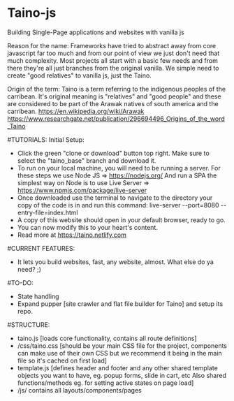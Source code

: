 # Taino-js
Building Single-Page applications and websites with vanilla js

Reason for the name:
Frameworks have tried to abstract away from core javascript far too much and from our point of view we just don't need that much complexity. 
Most projects all start with a basic few needs and from there they're all just branches from the original vanilla.
We simple need to create "good relatives" to vanilla js, just the Taino.

Origin of the term:
Taino is a term referring to the indigenous peoples of the carribean. It's original meaning is "relatives" and "good people" and these are considered to be part of the Arawak natives of south america and the carribean. 
https://en.wikipedia.org/wiki/Arawak
https://www.researchgate.net/publication/296694496_Origins_of_the_word_Taino

#TUTORIALS:
Initial Setup:
- Click the green "clone or download" button top right. Make sure to select the "taino_base" branch and download it.
- To run on your local machine, you will need to be running a server. 
For these steps we use Node JS => https://nodejs.org/
And run a SPA the simplest way on Node is to use Live Server => https://www.npmjs.com/package/live-server
- Once downloaded use the terminal to navigate to the directory your copy of the code is in and run 
this command: live-server --port=8080 --entry-file=index.html
- A copy of this website should open in your default browser, ready to go. 
- You can now modify this to your heart's content. 
- Read more at https://taino.netlify.com


#CURRENT FEATURES:
- It lets you build websites, fast, any website, almost. What else do ya need? ;)

#TO-DO:
- State handling 
- Expand pupper [site crawler and flat file builder for Taino] and setup its repo.

#STRUCTURE:
- taino.js [loads core functionality, contains all route definitions]
- /css/taino.css [should be your main CSS file for the project, components can make use of their own CSS but we recommend it being in the main file so it's cached on first load]
- template.js [defines header and footer and any other shared template objects you want to have, eg. popup forms, slide in cart, etc Also shared functions/methods eg. for setting active states on page load]
- /js/ contains all layouts/components/pages

